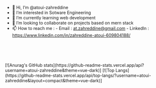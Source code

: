 - 👋 Hi, I’m @atoui-zahreddine
- 👀 I’m interested in Sotware Engineering
- 🌱 I’m currently learning web development 
- 💞️ I’m looking to collaborate on projects based on mern stack 
- 📫 How to reach me : - Email : at.zahreddine@gmail.com 
                       - LinkedIn : https://www.linkedin.com/in/zahreddine-atoui-609804188/

<br/>
<br/>
<br/>
<br/>

<div>
[![Anurag's GitHub stats](https://github-readme-stats.vercel.app/api?username=atoui-zahreddine&theme=vue-dark)]
[![Top Langs](https://github-readme-stats.vercel.app/api/top-langs/?username=atoui-zahreddine&layout=compact&theme=vue-dark)]
</div>     


<!---
atoui-zahreddine/atoui-zahreddine is a ✨ special ✨ repository because its `README.md` (this file) appears on your GitHub profile.
You can click the Preview link to take a look at your changes.
--->
